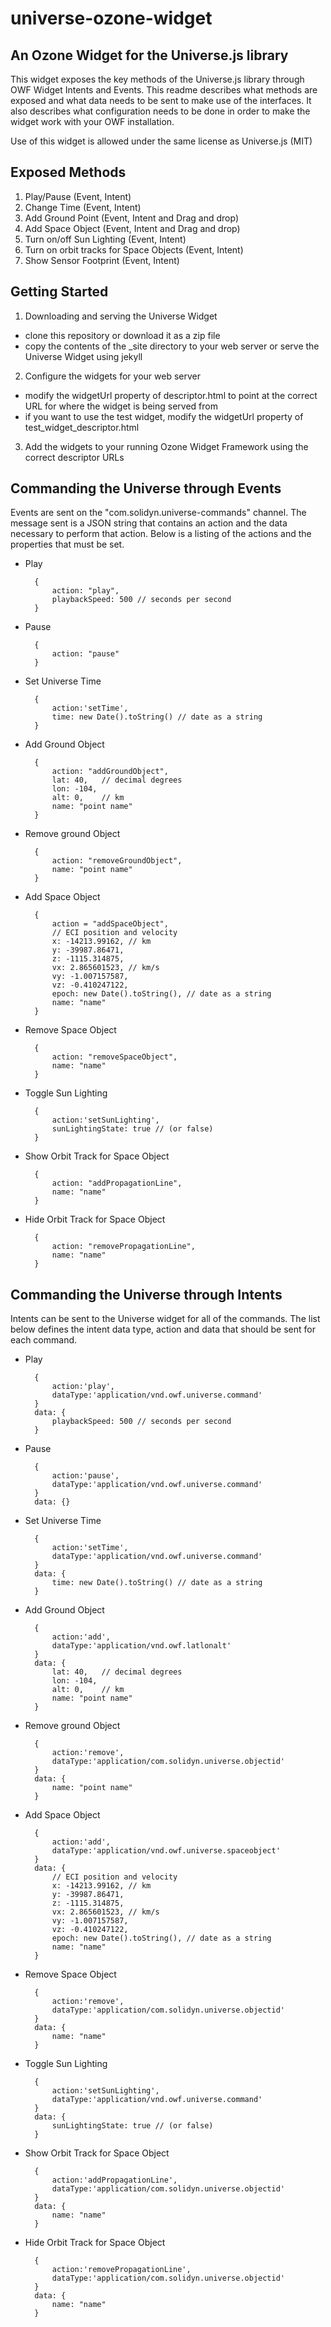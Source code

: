 universe-ozone-widget
=====================

An Ozone Widget for the Universe.js library
-------------------------------------------

This widget exposes the key methods of the Universe.js library through OWF Widget Intents and Events.  This readme describes what methods are exposed and what data needs to be sent to make use of the interfaces.  It also describes what configuration needs to be done in order to make the widget work with your OWF installation.

Use of this widget is allowed under the same license as Universe.js (MIT)

Exposed Methods
---------------
1. Play/Pause (Event, Intent)
2. Change Time (Event, Intent)
3. Add Ground Point (Event, Intent and Drag and drop)
4. Add Space Object (Event, Intent and Drag and drop)
5. Turn on/off Sun Lighting (Event, Intent)
6. Turn on orbit tracks for Space Objects (Event, Intent)
7. Show Sensor Footprint (Event, Intent)

Getting Started
---------------

1. Downloading and serving the Universe Widget
* clone this repository or download it as a zip file
* copy the contents of the _site directory to your web server or serve the Universe Widget using jekyll
2. Configure the widgets for your web server
* modify the widgetUrl property of descriptor.html to point at the correct URL for where the widget is being served from
* if you want to use the test widget, modify the widgetUrl property of test_widget_descriptor.html
3. Add the widgets to your running Ozone Widget Framework using the correct descriptor URLs

Commanding the Universe through Events
--------------------------------------
Events are sent on the "com.solidyn.universe-commands" channel.  The message sent is a JSON string that contains an action and the data necessary to perform that action.  Below is a listing of the actions and the properties that must be set.

* Play

        {
            action: "play",
            playbackSpeed: 500 // seconds per second
        }
* Pause

        {
            action: "pause"
        }
* Set Universe Time

		{
		    action:'setTime',
		    time: new Date().toString() // date as a string
		}
* Add Ground Object

		{
		    action: "addGroundObject",
		    lat: 40,   // decimal degrees
			lon: -104, 
			alt: 0,    // km
			name: "point name"
		}
* Remove ground Object

		{
			action: "removeGroundObject",
			name: "point name"
		}
		
* Add Space Object

		{
			action = "addSpaceObject",
			// ECI position and velocity
            x: -14213.99162, // km
            y: -39987.86471,
            z: -1115.314875,
            vx: 2.865601523, // km/s
            vy: -1.007157587,
            vz: -0.410247122,
			epoch: new Date().toString(), // date as a string
			name: "name"
        }

* Remove Space Object

		{
			action: "removeSpaceObject",
			name: "name"
		}
		
* Toggle Sun Lighting

		{
            action:'setSunLighting',
            sunLightingState: true // (or false)
        }
* Show Orbit Track for Space Object

		{
			action: "addPropagationLine",
			name: "name"
		}
* Hide Orbit Track for Space Object

		{
			action: "removePropagationLine",
			name: "name"
		}
		
Commanding the Universe through Intents
--------------------------------------
Intents can be sent to the Universe widget for all of the commands.  The list below defines the intent data type, action and data that should be sent for each command.

* Play

		{
            action:'play',
            dataType:'application/vnd.owf.universe.command'
        }
        data: {
            playbackSpeed: 500 // seconds per second
        }
* Pause

        {
            action:'pause',
            dataType:'application/vnd.owf.universe.command'
        }
        data: {}
* Set Universe Time

		{
            action:'setTime',
            dataType:'application/vnd.owf.universe.command'
        }
		data: {
		    time: new Date().toString() // date as a string
		}
* Add Ground Object

		{
		    action:'add',
			dataType:'application/vnd.owf.latlonalt'
		}
		data: {
		    lat: 40,   // decimal degrees
			lon: -104, 
			alt: 0,    // km
			name: "point name"
		}
* Remove ground Object

		{
		    action:'remove',
			dataType:'application/com.solidyn.universe.objectid'
		}		
		data: {
			name: "point name"
		}
		
* Add Space Object
		
		{
            action:'add',
			dataType:'application/vnd.owf.universe.spaceobject'
        }
		data: {
			// ECI position and velocity
            x: -14213.99162, // km
            y: -39987.86471,
            z: -1115.314875,
            vx: 2.865601523, // km/s
            vy: -1.007157587,
            vz: -0.410247122,
			epoch: new Date().toString(), // date as a string
			name: "name"
        }

* Remove Space Object
		
		{
		    action:'remove',
			dataType:'application/com.solidyn.universe.objectid'
		}
		data: {
			name: "name"
		}
		
* Toggle Sun Lighting
		
		{
            action:'setSunLighting',
            dataType:'application/vnd.owf.universe.command'
        }
		data: {
            sunLightingState: true // (or false)
        }
* Show Orbit Track for Space Object

		{
		    action:'addPropagationLine',
		    dataType:'application/com.solidyn.universe.objectid'
		}
		data: {
			name: "name"
		}
* Hide Orbit Track for Space Object
		
		{
		    action:'removePropagationLine',
			dataType:'application/com.solidyn.universe.objectid'
		}
		data: {
			name: "name"
		}